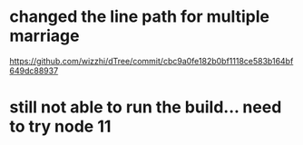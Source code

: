 # changed the line path for multiple marriage

https://github.com/wizzhi/dTree/commit/cbc9a0fe182b0bf1118ce583b164bf649dc88937

# still not able to run the build... need to try node 11
